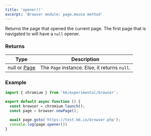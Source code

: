 ```yaml
---
title: 'opener()'
excerpt: 'Browser module: page.mouse method'
---
```


Returns the page that opened the current page. The first page that is navigated to will have a `null` opener.

### Returns

| Type                 | Description                                                                                     |
| ----                 | -----------                                                                                     |
| null or [Page](/javascript-api/k6-experimental/browser/page/)              | The `Page` instance. Else, it returns `null`.        |

### Example

<CodeGroup labels={[]}>

```javascript
import { chromium } from 'k6/experimental/browser';

export default async function () {
  const browser = chromium.launch();
  const page = browser.newPage();
  
  await page.goto('https://test.k6.io/browser.php');
  console.log(page.opener())
}
```

</CodeGroup>
